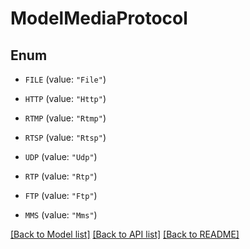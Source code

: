 # ModelMediaProtocol

## Enum


* `FILE` (value: `"File"`)

* `HTTP` (value: `"Http"`)

* `RTMP` (value: `"Rtmp"`)

* `RTSP` (value: `"Rtsp"`)

* `UDP` (value: `"Udp"`)

* `RTP` (value: `"Rtp"`)

* `FTP` (value: `"Ftp"`)

* `MMS` (value: `"Mms"`)


[[Back to Model list]](../README.md#documentation-for-models) [[Back to API list]](../README.md#documentation-for-api-endpoints) [[Back to README]](../README.md)


